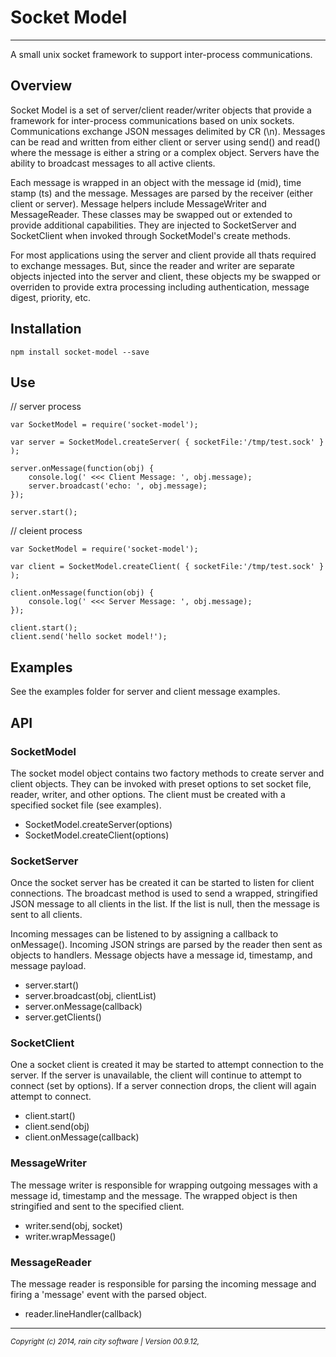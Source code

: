 # Socket Model
- - -
A small unix socket framework to support inter-process communications.

## Overview

Socket Model is a set of server/client reader/writer objects that provide a framework for inter-process communications based on unix sockets.  Communications exchange JSON messages delimited by CR (\n).  Messages can be read and written from either client or server using send() and read() where the message is either a string or a complex object.  Servers have the ability to broadcast messages to all active clients.  

Each message is wrapped in an object with the message id (mid), time stamp (ts) and the message.  Messages are parsed by the receiver (either client or server).  Message helpers include MessageWriter and MessageReader.  These classes may be swapped out or extended to provide additional capabilities.  They are injected to SocketServer and SocketClient when invoked through SocketModel's create methods.

For most applications using the server and client provide all thats required to exchange messages.  But, since the reader and writer are separate objects injected into the server and client, these objects my be swapped or overriden to provide extra processing including authentication, message digest, priority, etc.

## Installation

	npm install socket-model --save

## Use

// server process

    var SocketModel = require('socket-model');

    var server = SocketModel.createServer( { socketFile:'/tmp/test.sock' } );

    server.onMessage(function(obj) {
    	console.log(' <<< Client Message: ', obj.message);
    	server.broadcast('echo: ', obj.message);
    });
    
    server.start();

// cleient process

    var SocketModel = require('socket-model');

    var client = SocketModel.createClient( { socketFile:'/tmp/test.sock' } );

	client.onMessage(function(obj) {
		console.log(' <<< Server Message: ', obj.message);
	});
	
    client.start();
    client.send('hello socket model!');


## Examples

See the examples folder for server and client message examples.


## API

### SocketModel

The socket model object contains two factory methods to create server and client objects.  They can be invoked with preset options to set socket file, reader, writer, and other options.  The client must be created with a specified socket file (see examples).

- SocketModel.createServer(options)
- SocketModel.createClient(options)

### SocketServer

Once the socket server has be created it can be started to listen for client connections.  The broadcast method is used to send a wrapped, stringified JSON message to all clients in the list.  If the list is null, then the message is sent to all clients.

Incoming messages can be listened to by assigning a callback to onMessage().  Incoming JSON strings are parsed by the reader then sent as objects to handlers.  Message objects have a message id, timestamp, and message payload.

- server.start()
- server.broadcast(obj, clientList)
- server.onMessage(callback)
- server.getClients()

### SocketClient

One a socket client is created it may be started to attempt connection to the server.  If the server is unavailable, the client will continue to attempt to connect (set by options).  If a server connection drops, the client will again attempt to connect.

- client.start()
- client.send(obj)
- client.onMessage(callback)

### MessageWriter

The message writer is responsible for wrapping outgoing messages with a message id, timestamp and the message.  The wrapped object is then stringified and sent to the specified client.

- writer.send(obj, socket)
- writer.wrapMessage()

### MessageReader

The message reader is responsible for parsing the incoming message and firing a 'message' event with the parsed object.

- reader.lineHandler(callback)


- - -
_<small>Copyright (c) 2014, rain city software | Version 00.9.12, </small>_
